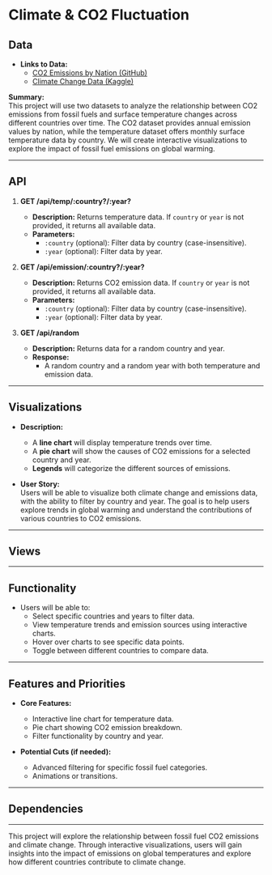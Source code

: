# Climate & CO2 Fluctuation

## Data
- **Links to Data:**  
  - [CO2 Emissions by Nation (GitHub)](https://github.com/datasets/co2-fossil-by-nation/blob/main/data/fossil-fuel-co2-emissions-by-nation.csv)  
  - [Climate Change Data (Kaggle)](https://www.kaggle.com/datasets/berkeleyearth/climate-change-earth-surface-temperature-data/data?select=GlobalLandTemperaturesByCountry.csv)  

**Summary:**  
This project will use two datasets to analyze the relationship between CO2 emissions from fossil fuels and surface temperature changes across different countries over time. The CO2 dataset provides annual emission values by nation, while the temperature dataset offers monthly surface temperature data by country. We will create interactive visualizations to explore the impact of fossil fuel emissions on global warming.

---

## API
1. **GET /api/temp/:country?/:year?**  
   - **Description:** Returns temperature data. If `country` or `year` is not provided, it returns all available data.  
   - **Parameters:**  
     - `:country` (optional): Filter data by country (case-insensitive).  
     - `:year` (optional): Filter data by year.  

2. **GET /api/emission/:country?/:year?**  
   - **Description:** Returns CO2 emission data. If `country` or `year` is not provided, it returns all available data.  
   - **Parameters:**  
     - `:country` (optional): Filter data by country (case-insensitive).  
     - `:year` (optional): Filter data by year.  

3. **GET /api/random**  
   - **Description:** Returns data for a random country and year.  
   - **Response:**  
     - A random country and a random year with both temperature and emission data.

---

## Visualizations
- **Description:**  
  - A **line chart** will display temperature trends over time.  
  - A **pie chart** will show the causes of CO2 emissions for a selected country and year.  
  - **Legends** will categorize the different sources of emissions.  

- **User Story:**  
  Users will be able to visualize both climate change and emissions data, with the ability to filter by country and year. The goal is to help users explore trends in global warming and understand the contributions of various countries to CO2 emissions.

---

## Views


---

## Functionality
- Users will be able to:
  - Select specific countries and years to filter data.
  - View temperature trends and emission sources using interactive charts.
  - Hover over charts to see specific data points.
  - Toggle between different countries to compare data.

---

## Features and Priorities
- **Core Features:**  
  - Interactive line chart for temperature data.  
  - Pie chart showing CO2 emission breakdown.  
  - Filter functionality by country and year.

- **Potential Cuts (if needed):**  
  - Advanced filtering for specific fossil fuel categories.  
  - Animations or transitions.

---

## Dependencies


---

This project will explore the relationship between fossil fuel CO2 emissions and climate change. Through interactive visualizations, users will gain insights into the impact of emissions on global temperatures and explore how different countries contribute to climate change.
